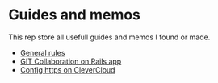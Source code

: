 # Guides and memos

This rep store all usefull guides and memos I found or made.

- [General rules](https://github.com/guillaumecabanel/guides/blob/master/rules.md)
- [GIT Collaboration on Rails app](https://github.com/guillaumecabanel/guides/blob/master/git_collaboration.md)
- [Config https on CleverCloud](https://github.com/guillaumecabanel/guides/blob/master/config_https_clevercloud.md)
